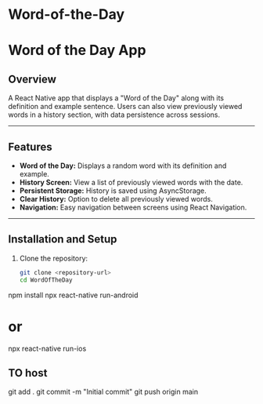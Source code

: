 # Word-of-the-Day
# Word of the Day App

## Overview
A React Native app that displays a "Word of the Day" along with its definition and example sentence. Users can also view previously viewed words in a history section, with data persistence across sessions.

---

## Features
- **Word of the Day:** Displays a random word with its definition and example.
- **History Screen:** View a list of previously viewed words with the date.
- **Persistent Storage:** History is saved using AsyncStorage.
- **Clear History:** Option to delete all previously viewed words.
- **Navigation:** Easy navigation between screens using React Navigation.

---

## Installation and Setup
1. Clone the repository:
   ```bash
   git clone <repository-url>
   cd WordOfTheDay
npm install
npx react-native run-android
# or
npx react-native run-ios

## TO host
git add .
git commit -m "Initial commit"
git push origin main
